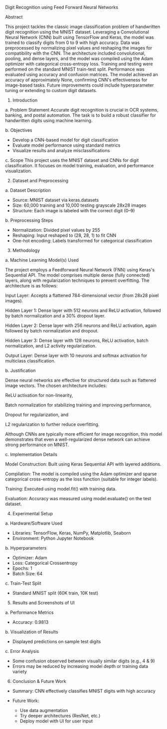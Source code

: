 Digit Recognition using Feed Forward Neural Networks 

Abstract 

This project tackles the classic image classification problem of handwritten digit recognition using the MNIST dataset. Leveraging a Convolutional Neural Network (CNN) built using TensorFlow and Keras, the model was trained to classify digits from 0 to 9 with high accuracy. Data was preprocessed by normalizing pixel values and reshaping the images for compatibility with the CNN. The architecture included convolutional, pooling, and dense layers, and the model was compiled using the Adam optimizer with categorical cross-entropy loss. Training and testing were performed on the standard MNIST train-test split. Performance was evaluated using accuracy and confusion matrices. The model achieved an accuracy of approximately None, confirming CNN's effectiveness for image-based tasks. Future improvements could include hyperparameter tuning or extending to custom digit datasets. 

1. Introduction 

a. Problem Statement 
Accurate digit recognition is crucial in OCR systems, banking, and postal automation. The task is to build a robust classifier for handwritten digits using machine learning. 

b. Objectives 
- Develop a CNN-based model for digit classification 
- Evaluate model performance using standard metrics 
- Visualize results and analyze misclassifications 

c. Scope 
This project uses the MNIST dataset and CNNs for digit classification. It focuses on model training, evaluation, and performance visualization. 

2. Dataset and Preprocessing 

a. Dataset Description 
- Source: MNIST dataset via keras.datasets 
- Size: 60,000 training and 10,000 testing grayscale 28x28 images 
- Structure: Each image is labeled with the correct digit (0–9) 

 

 

b. Preprocessing Steps 
- Normalization: Divided pixel values by 255 
- Reshaping: Input reshaped to (28, 28, 1) to fit CNN 
- One-hot encoding: Labels transformed for categorical classification 

 

3. Methodology 

a. Machine Learning Model(s) Used 

The project employs a Feedforward Neural Network (FNN) using Keras's Sequential API. The model comprises multiple dense (fully connected) layers, along with regularization techniques to prevent overfitting. The architecture is as follows: 

Input Layer: Accepts a flattened 784-dimensional vector (from 28x28 pixel images). 

Hidden Layer 1: Dense layer with 512 neurons and ReLU activation, followed by batch normalization and a 30% dropout layer. 

Hidden Layer 2: Dense layer with 256 neurons and ReLU activation, again followed by batch normalization and dropout. 

Hidden Layer 3: Dense layer with 128 neurons, ReLU activation, batch normalization, and L2 activity regularization. 

Output Layer: Dense layer with 10 neurons and softmax activation for multiclass classification. 

 

b. Justification 

Dense neural networks are effective for structured data such as flattened image vectors. The chosen architecture includes: 

ReLU activation for non-linearity, 

Batch normalization for stabilizing training and improving performance, 

Dropout for regularization, and 

L2 regularization to further reduce overfitting. 

Although CNNs are typically more efficient for image recognition, this model demonstrates that even a well-regularized dense network can achieve strong performance on MNIST. 

c. Implementation Details 

Model Construction: Built using Keras Sequential API with layered additions. 

Compilation: The model is compiled using the Adam optimizer and sparse categorical cross-entropy as the loss function (suitable for integer labels). 

Training: Executed using model.fit() with training data. 

Evaluation: Accuracy was measured using model.evaluate() on the test dataset. 

4. Experimental Setup 

a. Hardware/Software Used 
- Libraries: TensorFlow, Keras, NumPy, Matplotlib, Seaborn 
- Environment: Python Jupyter Notebook 

b. Hyperparameters 
- Optimizer: Adam 
- Loss: Categorical Crossentropy 
- Epochs: 1 
- Batch Size: 64 

c. Train-Test Split 
- Standard MNIST split (60K train, 10K test) 

5. Results and Screenshots of UI 

a. Performance Metrics 
- Accuracy: 0.9813 

 

b. Visualization of Results 
- Displayed predictions on sample test digits 

          

c. Error Analysis 
- Some confusion observed between visually similar digits (e.g., 4 & 9) 
- Errors may be reduced by increasing model depth or training data variety 

6. Conclusion & Future Work 

- Summary: CNN effectively classifies MNIST digits with high accuracy 

- Future Work: 
  - Use data augmentation 
  - Try deeper architectures (ResNet, etc.) 
  - Deploy model with UI for user input 
